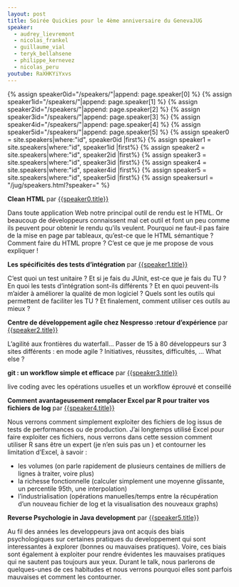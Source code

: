 ```yaml
---
layout: post
title: Soirée Quickies pour le 4ème anniversaire du GenevaJUG
speaker:
  - audrey_lievremont
  - nicolas_frankel
  - guillaume_vial
  - teryk_bellahsene
  - philippe_kernevez
  - nicolas_peru
youtube: RaXHKYiYxvs
---
```

{% assign speaker0id="/speakers/"|append: page.speaker[0]  %}
{% assign speaker1id="/speakers/"|append: page.speaker[1]  %}
{% assign speaker2id="/speakers/"|append: page.speaker[2]  %}
{% assign speaker3id="/speakers/"|append: page.speaker[3]  %}
{% assign speaker4id="/speakers/"|append: page.speaker[4]  %}
{% assign speaker5id="/speakers/"|append: page.speaker[5]  %}
{% assign speaker0 = site.speakers|where:"id", speaker0id |first%}
{% assign speaker1 = site.speakers|where:"id", speaker1id |first%}
{% assign speaker2 = site.speakers|where:"id", speaker2id |first%}
{% assign speaker3 = site.speakers|where:"id", speaker3id |first%}
{% assign speaker4 = site.speakers|where:"id", speaker4id |first%}
{% assign speaker5 = site.speakers|where:"id", speaker5id |first%}
{% assign speakersurl = "/jug/speakers.html?speaker=" %}

**Clean HTML** par [{{speaker0.title}}]({{speakersurl}}{{page.speaker[0]}})

Dans toute application Web notre principal outil de rendu est le HTML. Or beaucoup de développeurs connaissent mal cet outil et font un peu comme ils peuvent pour obtenir le rendu qu’ils veulent. Pourquoi ne faut-il pas faire de la mise en page par tableaux, qu’est-ce que le HTML sémantique ? Comment faire du HTML propre ? C’est ce que je me propose de vous expliquer !

**Les spécificités des tests d’intégration** par [{{speaker1.title}}]({{speakersurl}}{{page.speaker[1]}})

C’est quoi un test unitaire ? Et si je fais du JUnit, est-ce que je fais du TU ? En quoi les tests d’intégration sont-ils différents ? Et en quoi peuvent-ils m’aider à améliorer la qualité de mon logiciel ? Quels sont les outils qui permettent de faciliter les TU ? Et finalement, comment utiliser ces outils au mieux ?

**Centre de développement agile chez Nespresso :retour d’expérience** par [{{speaker2.title}}]({{speakersurl}}{{page.speaker[2]}}) 

L’agilité aux frontières du waterfall…
Passer de 15 à 80 développeurs sur 3 sites différents : en mode agile ?
Initiatives, réussites, difficultés, …
What else ?


**git : un workflow simple et efficace** par [{{speaker3.title}}]({{speakersurl}}{{page.speaker[3]}}) 

live coding avec les opérations usuelles et un workflow éprouvé et conseillé
 
**Comment avantageusement remplacer Excel par R pour traiter vos fichiers de log** par [{{speaker4.title}}]({{speakersurl}}{{page.speaker[4]}}) 

Nous verrons comment simplement exploiter des fichiers de log issus de tests de performances ou de production.
J’ai longtemps utilisé Excel pour faire exploiter ces fichiers, nous verrons dans cette session comment utiliser R sans être un expert (je n’en suis pas un ) et contourner les limitation d’Excel, à savoir :
* les volumes (on parle rapidement de plusieurs centaines de milliers de lignes à traiter, voire plus)
* la richesse fonctionnelle (calculer simplement une moyenne glissante, un percentile 95th, une interpolation)
* l’industrialisation (opérations manuelles/temps entre la récupération d’un nouveau fichier de log et la visualisation des nouveaux graphs)

**Reverse Psychologie in Java development** par [{{speaker5.title}}]({{speakersurl}}{{page.speaker[5]}}) 

Au fil des années les developpeurs java ont acquis des biais psychologiques sur certaines pratiques du developpement qui sont interessantes à explorer (bonnes ou mauvaises pratiques). Voire, ces biais sont également à exploiter pour rendre évidentes les mauvaises pratiques qui ne sautent pas toujours aux yeux.
Durant le talk, nous parlerons de quelques-unes de ces habitudes et nous verrons pourquoi elles sont parfois mauvaises et comment les contourner.
